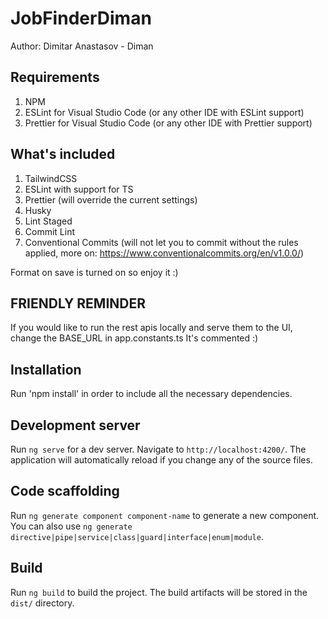 # JobFinderDiman

Author: Dimitar Anastasov - Diman

## Requirements

1. NPM
2. ESLint for Visual Studio Code (or any other IDE with ESLint support)
3. Prettier for Visual Studio Code (or any other IDE with Prettier support)

## What's included

1. TailwindCSS
2. ESLint with support for TS
3. Prettier (will override the current settings)
4. Husky
5. Lint Staged
6. Commit Lint
7. Conventional Commits (will not let you to commit without the rules applied, more on: https://www.conventionalcommits.org/en/v1.0.0/)

Format on save is turned on so enjoy it :)

## FRIENDLY REMINDER

If you would like to run the rest apis locally and serve them to the UI, change the BASE_URL in app.constants.ts
It's commented :)

## Installation

Run 'npm install' in order to include all the necessary dependencies.

## Development server

Run `ng serve` for a dev server. Navigate to `http://localhost:4200/`. The application will automatically reload if you change any of the source files.

## Code scaffolding

Run `ng generate component component-name` to generate a new component. You can also use `ng generate directive|pipe|service|class|guard|interface|enum|module`.

## Build

Run `ng build` to build the project. The build artifacts will be stored in the `dist/` directory.
